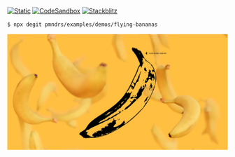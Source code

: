 [![Static](https://img.shields.io/badge/demo-%23646CFF.svg?logo=html5&logoColor=white)](https://pmndrs.github.io/examples/flying-bananas)
[![CodeSandbox](https://img.shields.io/badge/codesandbox-040404?logo=codesandbox&logoColor=DBDBDB)](https://codesandbox.io/s/github/pmndrs/examples/tree/main/demos/flying-bananas)
[![Stackblitz](https://img.shields.io/badge/stackblitz-fff?logo=Stackblitz&logoColor=1389FD)](https://stackblitz.com/github/pmndrs/examples/tree/main/demos/flying-bananas)

```sh
$ npx degit pmndrs/examples/demos/flying-bananas
```

![](thumbnail.webp)
